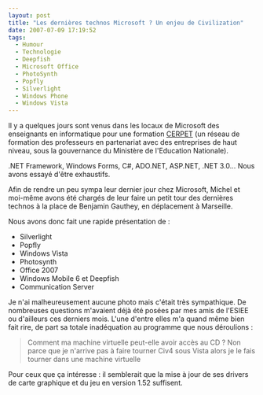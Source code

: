 ```yaml
---
layout: post
title: "Les dernières technos Microsoft ? Un enjeu de Civilization"
date: 2007-07-09 17:19:52
tags:
  - Humour
  - Technologie
  - Deepfish
  - Microsoft Office
  - PhotoSynth
  - Popfly
  - Silverlight
  - Windows Phone
  - Windows Vista
---
```


Il y a quelques jours sont venus dans les locaux de Microsoft des enseignants en informatique pour une formation [CERPET](http://eduscol.education.fr/pid31532/stages-cerpep-de-formation-en-milieu-professionnel.html) (un réseau de formation des professeurs en partenariat avec des entreprises de haut niveau, sous la gouvernance du Ministère de l'Education Nationale).

<!-- more -->

.NET Framework, Windows Forms, C#, ADO.NET, ASP.NET, .NET 3.0&#8230; Nous avons essayé d'être exhaustifs.

Afin de rendre un peu sympa leur dernier jour chez Microsoft, Michel et moi-même avons été chargés de leur faire un petit tour des dernières technos à la place de Benjamin Gauthey, en déplacement à Marseille.

Nous avons donc fait une rapide présentation de :

*   Silverlight
*   Popfly
*   Windows Vista
*   Photosynth
*   Office 2007
*   Windows Mobile 6 et Deepfish
*   Communication Server

Je n'ai malheureusement aucune photo mais c'était très sympathique. De nombreuses questions m'avaient déjà été posées par mes amis de l'ESIEE ou d'ailleurs ces derniers mois. L'une d'entre elles m'a quand même bien fait rire, de part sa totale inadéquation au programme que nous déroulions :

> Comment ma machine virtuelle peut-elle avoir accès au CD ? Non parce que je n'arrive pas à faire tourner Civ4 sous Vista alors je le fais tourner dans une machine virtuelle

Pour ceux que ça intéresse : il semblerait que la mise à jour de ses drivers de carte graphique et du jeu en version 1.52 suffisent.